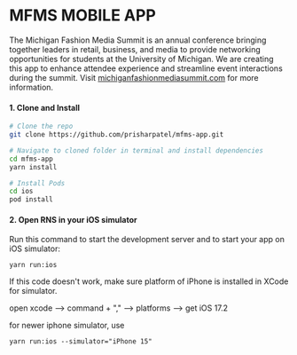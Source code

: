 # MFMS MOBILE APP
The Michigan Fashion Media Summit is an annual conference bringing together leaders in retail, business, and media to provide networking opportunities for students at the University of Michigan. We are creating this app to enhance attendee experience and streamline event interactions during the summit. Visit [michiganfashionmediasummit.com](https://www.michiganfashionmediasummit.com) for more information. 

#### 1. Clone and Install

```bash
# Clone the repo
git clone https://github.com/prisharpatel/mfms-app.git

# Navigate to cloned folder in terminal and install dependencies
cd mfms-app
yarn install

# Install Pods
cd ios
pod install
```

#### 2. Open RNS in your iOS simulator

Run this command to start the development server and to start your app on iOS simulator:
```
yarn run:ios
```
If this code doesn't work, make sure platform of iPhone is installed in XCode for simulator. 

open xcode --> command + "," --> platforms --> get iOS 17.2

for newer iphone simulator, use
```
yarn run:ios --simulator="iPhone 15"
```
